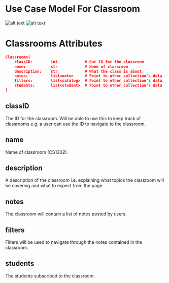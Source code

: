 # Use Case Model For Classroom
![alt text](https://i.imgur.com/jXG3BdY.png "Use Case Diagram for Classroom")
![alt text](https://files.slack.com/files-pri/T0D7KK29F-FP6GUBUE9/image.png "Class diagram for Classroom")


# Classrooms Attributes
```json
Classrooms(
    classID:        int            # Our ID for the classroom
    name:           str            # Name of classroom
    description:    str            # What the class is about
    notes:          list<note>     # Point to other collection's data
    filters:        list<catalog>  # Point to other collection's data
    students:       list<student>  # Point to other collection's data
)
```

## classID
The ID for the classroom. Will be able to use this to keep track of classrooms e.g. a user can use the ID to navigate to the classroom.

## name
Name of classroom (CS1302).

## description
A description of the classroom i.e. explaining what topics the classroom will be covering and what to expect from the page.

## notes
The classroom will contain a list of notes posted by users.

## filters
Filters will be used to navigate through the notes contained in the classroom.

## students
The students subscribed to the classroom.
